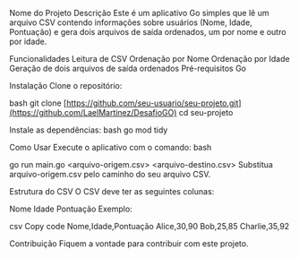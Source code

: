 Nome do Projeto
Descrição
Este é um aplicativo Go simples que lê um arquivo CSV contendo informações sobre usuários (Nome, Idade, Pontuação) e gera dois arquivos de saída ordenados, um por nome e outro por idade.

Funcionalidades
Leitura de CSV
Ordenação por Nome
Ordenação por Idade
Geração de dois arquivos de saída ordenados
Pré-requisitos
Go 

Instalação
Clone o repositório:

bash
git clone [https://github.com/seu-usuario/seu-projeto.git](https://github.com/LaelMartinez/DesafioGO)
cd seu-projeto

Instale as dependências:
bash
go mod tidy

Como Usar
Execute o aplicativo com o comando:
bash

go run main.go <arquivo-origem.csv> <arquivo-destino.csv>
Substitua arquivo-origem.csv pelo caminho do seu arquivo CSV.

Estrutura do CSV
O CSV deve ter as seguintes colunas:

Nome
Idade
Pontuação
Exemplo:

csv
Copy code
Nome,Idade,Pontuação
Alice,30,90
Bob,25,85
Charlie,35,92

Contribuição
Fiquem a vontade para contribuir com este projeto.
